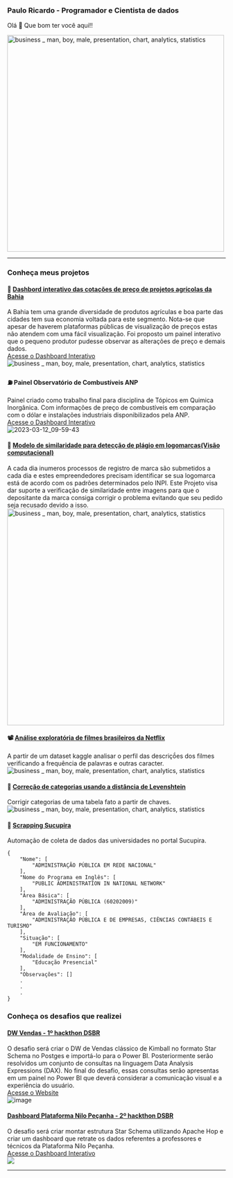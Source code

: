 ### Paulo Ricardo - Programador e Cientista de dados

Olá 👋
Que bom ter você aqui!!


<img alt="business _ man, boy, male, presentation, chart, analytics, statistics" src="https://user-images.githubusercontent.com/48892066/222276281-28c37426-9086-40c7-a31d-2b397dc0dab4.png" style="width: 500px;" >
</img>

---

### Conheça meus projetos

#### 🌽 [Dashbord interativo das cotações de preço de projetos agrícolas da Bahia](https://github.com/ricardo-dot/Cotacao_seagri_ba)
A Bahia tem uma grande diversidade de produtos agrículas e boa parte das cidades tem sua economia voltada para este segmento. Nota-se que apesar de haverem plataformas públicas de visualização de preços estas não atendem com uma fácil visualização. Foi proposto um painel interativo que o pequeno produtor pudesse observar as alterações de preço e demais dados.
<br>
[Acesse o Dashboard Interativo](https://app.powerbi.com/view?r=eyJrIjoiOTBjZmM0MDktNzJjNy00ZTRmLWIxN2QtMjlhZDEzZTNkMjE3IiwidCI6ImI5MzA5NDA0LWExNGQtNGVlZS1hNDEyLTEwNmZlMzA4OWUyMCJ9)
<br>
<img alt="business _ man, boy, male, presentation, chart, analytics, statistics" src="https://user-images.githubusercontent.com/48892066/148829846-97ef37d6-b437-4254-8c23-ea2845f677c3.gif" >
</img>
<br>


#### ⛽ Painel Observatório de Combustíveis ANP
Painel criado como trabalho final para disciplina de Tópicos em Quimica Inorgânica. Com informações de preço de combustíveis em comparação com o dólar e instalações industriais disponibilizados pela ANP.
<br>
[Acesse o Dashboard Interativo](https://app.powerbi.com/view?r=eyJrIjoiYTBhODljMDUtMWYzOC00MWRjLWI5ZTEtNTJhZDY4ZDQ2NTcyIiwidCI6ImI5MzA5NDA0LWExNGQtNGVlZS1hNDEyLTEwNmZlMzA4OWUyMCJ9&pageName=ReportSection2e7731ee0efce9061cf6)
<br>
![2023-03-12_09-59-43](https://user-images.githubusercontent.com/48892066/224546434-0947f319-98f0-4dd7-a471-8854588079c8.gif)



#### 📝 [Modelo de similaridade para detecção de plágio em logomarcas(Visão computacional)](https://github.com/ricardo-dot/plagiarism_predictive_model_logos)
A cada dia inumeros processos de registro de marca são submetidos a cada dia e estes empreendedores precisam identificar se sua logomarca está de acordo com os padrões determinados pelo INPI. Este Projeto visa dar suporte a verificação de similaridade entre imagens para que o depositante da marca consiga corrigir o problema evitando que seu pedido seja recusado devido a isso.
<br>
<img alt="business _ man, boy, male, presentation, chart, analytics, statistics" src="https://user-images.githubusercontent.com/48892066/162629471-e2672ee6-824e-43c4-92c8-7fa42c40dc3f.png" style="width: 500px;" >
</img>

#### 📽️ [Análise exploratória de filmes brasileiros da Netflix](https://github.com/ricardotwt/exploratory-analysis-movies-br)
A partir de um dataset kaggle analisar o perfil das descriçṍes dos filmes verificando a frequência de palavras e outras caracter.
<br>
<img alt="business _ man, boy, male, presentation, chart, analytics, statistics" src="https://user-images.githubusercontent.com/48892066/222279125-f5b191de-e2de-4343-82d4-b7a33ec3c1e2.png" >
</img>

#### 📜 [Correção de categorias usando a distância de Levenshtein](https://github.com/paulonneves/levenshtein-groupby-keyvalue/blob/main/main.ipynb)
Corrigir categorias de uma tabela fato a partir de chaves.
<br>
<img alt="business _ man, boy, male, presentation, chart, analytics, statistics" src="https://user-images.githubusercontent.com/48892066/222280621-c6f8f8e9-4d63-4292-a1f4-c9cc60882289.png" >
</img>

#### 📜 [Scrapping Sucupira](https://github.com/paulonneves/sucupira-scrapping)
Automação de coleta de dados das universidades no portal Sucupira.
```
{
    "Nome": [
        "ADMINISTRAÇÃO PÚBLICA EM REDE NACIONAL"
    ],
    "Nome do Programa em Inglês": [
        "PUBLIC ADMINISTRATION IN NATIONAL NETWORK"
    ],
    "Área Básica": [
        "ADMINISTRAÇÃO PÚBLICA (60202009)"
    ],
    "Área de Avaliação": [
        "ADMINISTRAÇÃO PÚBLICA E DE EMPRESAS, CIÊNCIAS CONTÁBEIS E TURISMO"
    ],
    "Situação": [
        "EM FUNCIONAMENTO"
    ],
    "Modalidade de Ensino": [
        "Educação Presencial"
    ],
    "Observações": []
    .
    .
    .
}  
```

### Conheça os desafios que realizei

#### [DW Vendas - 1º hackthon DSBR](https://github.com/ricardo-dot/hackathon_01_dash)
O desafio será criar o DW de Vendas clássico de Kimball no formato Star Schema no Postges e importá-lo para o Power BI. Posteriormente serão resolvidos um conjunto de consultas na linguagem Data Analysis Expressions (DAX). No final do desafio, essas consultas serão apresentas em um painel no Power BI que deverá considerar a comunicação visual e a experiência do usuário.
<br>
[Acesse o Website](https://share.streamlit.io/ricardo-dot/hackathon_01_dash/main/main.py)
<br>
![image](https://user-images.githubusercontent.com/48892066/224546741-58c71d74-7341-46cb-b60b-f44bb43fefb4.png)

#### [Dashboard Plataforma Nilo Peçanha - 2º hackthon DSBR](https://github.com/ricardotwt/cyberchase_Hackathon_02)
O desafio será criar montar estrutura Star Schema utilizando Apache Hop e criar um dashboard que retrate os dados referentes a professores e técnicos da Plataforma Nilo Peçanha.
<br>
[Acesse o Dashboard Interativo](https://app.powerbi.com/view?r=eyJrIjoiNGY0MTRkOGQtOTgxMS00Y2I3LTk0Y2YtN2M0ZmE2ZGNjYWE0IiwidCI6ImI5MzA5NDA0LWExNGQtNGVlZS1hNDEyLTEwNmZlMzA4OWUyMCJ9&pageName=ReportSection2a2734ba03c45e61913f)
<br>
<img src="https://user-images.githubusercontent.com/48892066/224545722-cc277e9c-da7e-48d8-92df-f31c6cf5b2ac.gif" >
</img>


---
